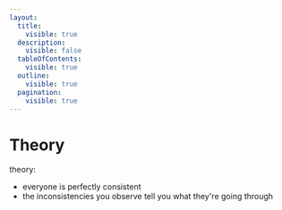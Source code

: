 ```yaml
---
layout:
  title:
    visible: true
  description:
    visible: false
  tableOfContents:
    visible: true
  outline:
    visible: true
  pagination:
    visible: true
---
```


# Theory

theory:

* everyone is perfectly consistent
* the inconsistencies you observe tell you what they're going through
